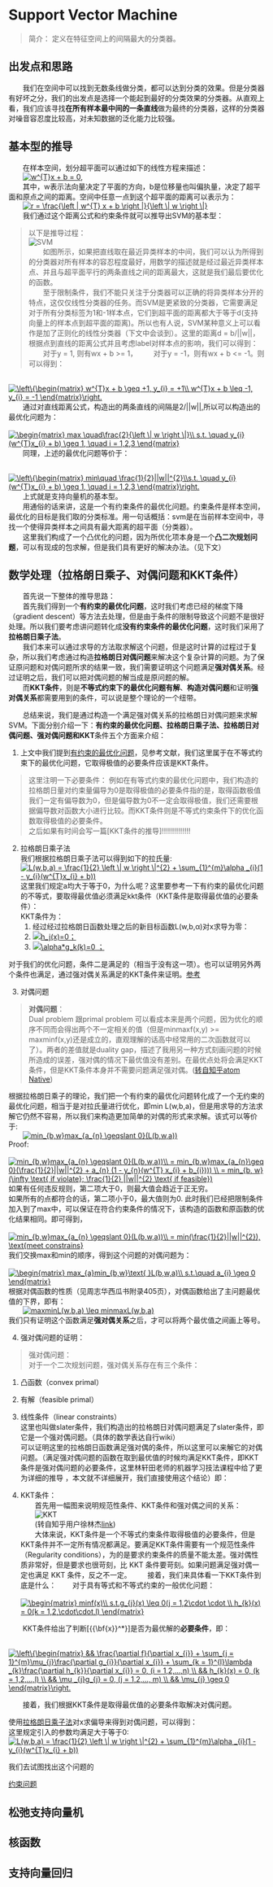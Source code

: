 # Support Vector Machine
>简介：
>定义在特征空间上的间隔最大的分类器。
## 出发点和思路
&ensp;&ensp;&ensp;&ensp;我们在空间中可以找到无数条线做分类，都可以达到分类的效果。但是分类器有好坏之分，我们的出发点是选择一个能起到最好的分类效果的分类器。从直观上看，我们应该寻找**在所有样本最中间的一条直线**做为最终的分类器，这样的分类器对噪音容忍度比较高，对未知数据的泛化能力比较强。  
## 基本型的推导
&ensp;&ensp;&ensp;&ensp;在样本空间，划分超平面可以通过如下的线性方程来描述：  
&ensp;&ensp;&ensp;&ensp;<a href="https://www.codecogs.com/eqnedit.php?latex=w^{T}x&space;&plus;&space;b&space;=&space;0" target="_blank"><img src="https://latex.codecogs.com/gif.latex?w^{T}x&space;&plus;&space;b&space;=&space;0" title="w^{T}x + b = 0" /></a>,  
&ensp;&ensp;&ensp;&ensp;其中，w表示法向量决定了平面的方向，b是位移量也叫偏执量，决定了超平面和原点之间的距离。空间中任意一点到这个超平面的距离可以表示为：  
&ensp;&ensp;&ensp;&ensp;<a href="https://www.codecogs.com/eqnedit.php?latex=r&space;=&space;\frac{\left&space;|&space;w^{T}&space;x&space;&plus;&space;b&space;\right&space;|}{\left&space;\|&space;w&space;\right&space;\|}" target="_blank"><img src="https://latex.codecogs.com/gif.latex?r&space;=&space;\frac{\left&space;|&space;w^{T}&space;x&space;&plus;&space;b&space;\right&space;|}{\left&space;\|&space;w&space;\right&space;\|}" title="r = \frac{\left | w^{T} x + b \right |}{\left \| w \right \|}" /></a>  
&ensp;&ensp;&ensp;&ensp;我们通过这个距离公式和约束条件就可以推导出SVM的基本型：  
>以下是推导过程：  
![SVM](https://github.com/liuyaqiao/Learning-Note/blob/master/svm.png)  
&ensp;&ensp;&ensp;&ensp;如图所示，如果把直线取在最近异类样本的中间，我们可以认为所得到的分类器对所有样本的容忍程度最好，用数学的描述就是经过最近异类样本点、并且与超平面平行的两条直线之间的距离最大，这就是我们最后要优化的函数。  
&ensp;&ensp;&ensp;&ensp;至于限制条件，我们不能只关注于分类器可以正确的将异类样本分开的特点，这仅仅线性分类器的任务。而SVM是更紧致的分类器，它需要满足对于所有分类标签为1和-1样本点，它们到超平面的距离都大于等于d(支持向量上的样本点到超平面的距离)。所以也有人说，SVM某种意义上可以看作是加了正则化的线性分类器（下文中会谈到）。这里的距离d = b/||w||，根据点到直线的距离公式并且考虑label对样本点的影响，我们可以得到：  
&ensp;&ensp;&ensp;&ensp;对于y = 1, 则有wx + b >= 1，
&ensp;&ensp;&ensp;&ensp;对于y = -1，则有wx + b <= -1。则可以得到：  

&ensp;&ensp;&ensp;&ensp;<a href="https://www.codecogs.com/eqnedit.php?latex=\left\{\begin{matrix}&space;w^{T}x&space;&plus;&space;b&space;\geq&space;&plus;1,&space;y_{i}&space;=&space;&plus;1\\&space;w^{T}x&space;&plus;&space;b&space;\leq&space;-1,&space;y_{i}&space;=&space;-1&space;\end{matrix}\right." target="_blank"><img src="https://latex.codecogs.com/gif.latex?\left\{\begin{matrix}&space;w^{T}x&space;&plus;&space;b&space;\geq&space;&plus;1,&space;y_{i}&space;=&space;&plus;1\\&space;w^{T}x&space;&plus;&space;b&space;\leq&space;-1,&space;y_{i}&space;=&space;-1&space;\end{matrix}\right." title="\left\{\begin{matrix} w^{T}x + b \geq +1, y_{i} = +1\\ w^{T}x + b \leq -1, y_{i} = -1 \end{matrix}\right." /></a>   
&ensp;&ensp;&ensp;&ensp;通过对直线距离公式，构造出的两条直线的间隔是2/||w||,所以可以构造出的最优化问题为：  
&ensp;&ensp;&ensp;&ensp;<a href="https://www.codecogs.com/eqnedit.php?latex=\begin{matrix}&space;max&space;\quad\frac{2}{\left&space;\|&space;w&space;\right&space;\|}\\&space;s.t.&space;\quad&space;y_{i}(w^{T}x_{i}&space;&plus;&space;b)&space;\geq&space;1,&space;\quad&space;i&space;=&space;1,2,3&space;\end{matrix}" target="_blank"><img src="https://latex.codecogs.com/gif.latex?\begin{matrix}&space;max&space;\quad\frac{2}{\left&space;\|&space;w&space;\right&space;\|}\\&space;s.t.&space;\quad&space;y_{i}(w^{T}x_{i}&space;&plus;&space;b)&space;\geq&space;1,&space;\quad&space;i&space;=&space;1,2,3&space;\end{matrix}" title="\begin{matrix} max \quad\frac{2}{\left \| w \right \|}\\ s.t. \quad y_{i}(w^{T}x_{i} + b) \geq 1, \quad i = 1,2,3 \end{matrix}" /></a>  
&ensp;&ensp;&ensp;&ensp;同理，上述的最优化问题等价于：  

&ensp;&ensp;&ensp;&ensp;<a href="https://www.codecogs.com/eqnedit.php?latex=\left\{\begin{matrix}&space;min\quad&space;\frac{1}{2}||w||^{2}\\s.t.&space;\quad&space;y_{i}(w^{T}x_{i}&space;&plus;&space;b)&space;\geq&space;1,&space;\quad&space;i&space;=&space;1,2,3&space;\end{matrix}\right." target="_blank"><img src="https://latex.codecogs.com/gif.latex?\left\{\begin{matrix}&space;min\quad&space;\frac{1}{2}||w||^{2}\\s.t.&space;\quad&space;y_{i}(w^{T}x_{i}&space;&plus;&space;b)&space;\geq&space;1,&space;\quad&space;i&space;=&space;1,2,3&space;\end{matrix}\right." title="\left\{\begin{matrix} min\quad \frac{1}{2}||w||^{2}\\s.t. \quad y_{i}(w^{T}x_{i} + b) \geq 1, \quad i = 1,2,3 \end{matrix}\right." /></a>  
&ensp;&ensp;&ensp;&ensp;上式就是支持向量机的基本型。  
&ensp;&ensp;&ensp;&ensp;用通俗的话来讲，这是一个有约束条件的最优化问题。约束条件是样本空间，最优化的目标是我们取的分类标准。用一句话概括：svm是在当前样本空间中，寻找一个使得异类样本之间具有最大距离的超平面（分类器）。  
&ensp;&ensp;&ensp;&ensp;这里我们构成了一个凸优化的问题，因为所优化项本身是一个**凸二次规划问题**，可以有现成的包求解，但是我们具有更好的解决办法。（见下文）

## 数学处理（拉格朗日乘子、对偶问题和KKT条件）
&ensp;&ensp;&ensp;&ensp;首先说一下整体的推导思路：  
&ensp;&ensp;&ensp;&ensp;首先我们得到一个**有约束的最优化问题**，这时我们考虑已经的梯度下降（gradient descent）等方法去处理，但是由于条件的限制导致这个问题不是很好处理。所以我们要考虑讲问题转化成**没有约束条件的最优化问题**，这时我们采用了**拉格朗日乘子法**。  
&ensp;&ensp;&ensp;&ensp;我们本来可以通过求导的方法取求解这个问题，但是这时计算的过程过于复杂，所以我们考虑通过构造**拉格朗日对偶问题**来解决这个复杂计算的问题。为了保证原问题和对偶问题所求的结果一致，我们需要证明这个问题满足**强对偶关系**。经过证明之后，我们可以把对偶问题的解当成是原问题的解。  
&ensp;&ensp;&ensp;&ensp;而**KKT条件**，则是**不等式约束下的最优化问题有解**、**构造对偶问题**和证明**强对偶关系**都需要用到的条件，可以说是整个理论的一个纽带。  

&ensp;&ensp;&ensp;&ensp;总结来说，我们是通过构造一个满足强对偶关系的拉格朗日对偶问题来求解SVM。下面分别介绍一下：**有约束的最优化问题、拉格朗日乘子法、拉格朗日对偶问题、强对偶问题和KKT**条件五个方面来介绍：  
  
1.  上文中我们提到[有约束的最优化问题](https://zhuanlan.zhihu.com/p/26514613)，见参考文献，我们这里属于在不等式约束下的最优化问题，它取得极值的必要条件应该是KKT条件。
>这里注明一下必要条件：
例如在有等式约束的最优化问题中，我们构造的拉格朗日量对约束量偏导为0是取得极值的必要条件指的是，取得函数极值我们一定有偏导数为0，但是偏导数为0不一定会取得极值，我们还需要根据偏导数对函数大小进行比较。而KKT条件则是不等式约束条件下的优化函数取得极值的必要条件。  
之后如果有时间会写一篇[KKT条件的推导]!!!!!!!!!!!!!!  
2.  拉格朗日乘子法  
我们根据拉格朗日乘子法可以得到如下的拉氏量:  
<a href="https://www.codecogs.com/eqnedit.php?latex=L(w,b,a)&space;=&space;\frac{1}{2}&space;\left&space;\|&space;w&space;\right&space;\|^{2}&space;&plus;&space;\sum_{1}^{m}\alpha&space;_{i}(1&space;-&space;y_{i}(w^{T}x_{i}&space;&plus;&space;b))" target="_blank"><img src="https://latex.codecogs.com/gif.latex?L(w,b,a)&space;=&space;\frac{1}{2}&space;\left&space;\|&space;w&space;\right&space;\|^{2}&space;&plus;&space;\sum_{1}^{m}\alpha&space;_{i}(1&space;-&space;y_{i}(w^{T}x_{i}&space;&plus;&space;b))" title="L(w,b,a) = \frac{1}{2} \left \| w \right \|^{2} + \sum_{1}^{m}\alpha _{i}(1 - y_{i}(w^{T}x_{i} + b))" /></a>  
这里我们规定a均大于等于0，为什么呢？这里要参考一下有约束的最优化问题的不等式，要取得最优值必须满足kkt条件（KKT条件是取得最优值的必要条件）：  
KKT条件为：  
    1. 经过经过拉格朗日函数处理之后的新目标函数L(w,b,α)对x求导为零：  
    2.  <a href="https://www.codecogs.com/eqnedit.php?latex=h_j(x)=0；" target="_blank"><img src="https://latex.codecogs.com/gif.latex?h_j(x)=0；" title="h_j(x)=0；" /></a>
    3.  <a href="https://www.codecogs.com/eqnedit.php?latex=\alpha*g_k(k)=0&space;；" target="_blank"><img src="https://latex.codecogs.com/gif.latex?\alpha*g_k(k)=0&space;；" title="\alpha*g_k(k)=0 ；" /></a>
    
对于我们的优化问题，条件二是满足的（相当于没有这一项）。也可以证明另外两个条件也满足，通过强对偶关系满足的KKT条件来证明。[参考](https://link.zhihu.com/?target=http%3A//blog.csdn.net/xianlingmao/article/details/7919597)

3.  对偶问题  
>**对偶问题**：  
Dual problem 跟primal problem 可以看成本来是两个问题，因为优化的顺序不同而会得出两个不一定相关的值（但是minmaxf(x,y) >= maxminf(x,y)还是成立的，直观理解的话高中经常用的二次函数就可以了）。两者的差值就是duality gap，描述了我用另一种方式刻画问题的时候所造成的误差，强对偶的情况下最优值没有差别。在最优点处将会满足KKT 条件，但是KKT条件本身并不需要问题满足强对偶。([转自知乎atom Native](https://www.zhihu.com/question/58584814/answer/159079694))  

根据拉格朗日乘子的理论，我们把一个有约束的最优化问题转化成了一个无约束的最优化问题，相当于是对拉氏量进行优化，即min L(w,b,a)，但是用求导的方法求解它仍然不容易，所以我们来构造更加简单的对偶的形式来求解。该式可以等价于:  
&ensp;&ensp;&ensp;&ensp;<a href="https://www.codecogs.com/eqnedit.php?latex=min_{b,w}max_{a_{n}&space;\geqslant&space;0}(L(b,w,a))" target="_blank"><img src="https://latex.codecogs.com/gif.latex?min_{b,w}max_{a_{n}&space;\geqslant&space;0}(L(b,w,a))" title="min_{b,w}max_{a_{n} \geqslant 0}(L(b,w,a))" /></a>  
Proof:  
&ensp;&ensp;&ensp;&ensp;<a href="https://www.codecogs.com/eqnedit.php?latex=min_{b,w}max_{a_{n}&space;\geqslant&space;0}(L(b,w,a))\\&space;=&space;min_{b,w}max_{a_{n}\geq&space;0}(\frac{1}{2}||w||^{2}&space;&plus;&space;a_{n}&space;(1&space;-&space;y_{n}(w^{T}&space;x_{i}&space;&plus;&space;b_{i})))&space;\\&space;=&space;min_{b,&space;w}(\infty&space;\text{&space;if&space;violate};&space;\frac{1}{2}&space;||w||^{2}&space;\text{&space;if&space;feasible})" target="_blank"><img src="https://latex.codecogs.com/gif.latex?min_{b,w}max_{a_{n}&space;\geqslant&space;0}(L(b,w,a))\\&space;=&space;min_{b,w}max_{a_{n}\geq&space;0}(\frac{1}{2}||w||^{2}&space;&plus;&space;a_{n}&space;(1&space;-&space;y_{n}(w^{T}&space;x_{i}&space;&plus;&space;b_{i})))&space;\\&space;=&space;min_{b,&space;w}(\infty&space;\text{&space;if&space;violate};&space;\frac{1}{2}&space;||w||^{2}&space;\text{&space;if&space;feasible})" title="min_{b,w}max_{a_{n} \geqslant 0}(L(b,w,a))\\ = min_{b,w}max_{a_{n}\geq 0}(\frac{1}{2}||w||^{2} + a_{n} (1 - y_{n}(w^{T} x_{i} + b_{i}))) \\ = min_{b, w}(\infty \text{ if violate}; \frac{1}{2} ||w||^{2} \text{ if feasible})" /></a>  
如果有任何违反规则，第二项大于0，则最大值会趋近于正无穷。  
如果所有的点都符合的话，第二项小于0，最大值则为0. 
此时我们已经把限制条件加入到了max中，可以保证在符合约束条件的情况下，该构造的函数和原函数的优化结果相同。即可得到，    
&ensp;&ensp;&ensp;&ensp;<a href="https://www.codecogs.com/eqnedit.php?latex=min_{b,w}max_{a_{n}&space;\geqslant&space;0}(L(b,w,a))\\&space;=&space;min(\frac{1}{2}||w||^{2}),&space;\text{meet&space;constrains}" target="_blank"><img src="https://latex.codecogs.com/gif.latex?min_{b,w}max_{a_{n}&space;\geqslant&space;0}(L(b,w,a))\\&space;=&space;min(\frac{1}{2}||w||^{2}),&space;\text{meet&space;constrains}" title="min_{b,w}max_{a_{n} \geqslant 0}(L(b,w,a))\\ = min(\frac{1}{2}||w||^{2}), \text{meet constrains}" /></a>  
我们交换max和min的顺序，得到这个问题的对偶问题为：  
&ensp;&ensp;&ensp;&ensp;<a href="https://www.codecogs.com/eqnedit.php?latex=\begin{matrix}&space;max_{a}min_{b,w}\text{&space;}L(b,w,a)\\&space;s.t.\quad&space;a_{i}&space;\geq&space;0&space;\end{matrix}" target="_blank"><img src="https://latex.codecogs.com/gif.latex?\begin{matrix}&space;max_{a}min_{b,w}\text{&space;}L(b,w,a)\\&space;s.t.\quad&space;a_{i}&space;\geq&space;0&space;\end{matrix}" title="\begin{matrix} max_{a}min_{b,w}\text{ }L(b,w,a)\\ s.t.\quad a_{i} \geq 0 \end{matrix}" /></a>  
根据对偶函数的性质（见周志华西瓜书附录405页），对偶函数给出了主问题最优值的下界，即有：  
&ensp;&ensp;&ensp;&ensp;<a href="https://www.codecogs.com/eqnedit.php?latex=maxminL(w,b,a)&space;\leq&space;minmaxL(w,b,a)" target="_blank"><img src="https://latex.codecogs.com/gif.latex?maxminL(w,b,a)&space;\leq&space;minmaxL(w,b,a)" title="maxminL(w,b,a) \leq minmaxL(w,b,a)" /></a>  
我们只有证明这个函数满足**强对偶关系**之后，才可以将两个最优值之间画上等号。

4.  强对偶问题的证明：
>强对偶问题：  
对于一个二次规划问题，强对偶关系存在有三个条件：  
1.  凸函数（convex primal）
2.  有解（feasible primal）
3.  线性条件（linear constraints）  
这里也叫做slater条件，我们构造出的拉格朗日对偶问题满足了slater条件，即它是一个强对偶问题。（具体的数学表达自行wiki）  
可以证明这里的拉格朗日函数满足强对偶的条件，所以这里可以来解它的对偶问题。（满足强对偶问题的函数在取到最优值的时候均满足KKT条件，即KKT条件是强对偶问题的必要条件，这里林轩田老师的机器学习技法课程中给了更为详细的推导 ，本文就不详细展开，我们直接使用这个结论）即：  

5.  KKT条件：  
&ensp;&ensp;&ensp;&ensp;首先用一幅图来说明规范性条件、KKT条件和强对偶之间的关系：  
&ensp;&ensp;&ensp;&ensp;![KKT](https://github.com/liuyaqiao/Learning-Note/blob/master/RC_KKT_DUAL.png)  
&ensp;&ensp;&ensp;&ensp;(转自知乎用户徐林杰[link](https://zhuanlan.zhihu.com/p/36621652))  
&ensp;&ensp;&ensp;&ensp;大体来说，KKT条件是一个不等式约束条件取得极值的必要条件，但是KKT条件并不一定所有情况都满足。要满足KKT条件需要有一个规范性条件（Regularity conditions），为的是要求约束条件的质量不能太差。强对偶性质非常好，但是要求也很苛刻，比 KKT 条件要苛刻。如果问题满足强对偶一定也满足 KKT 条件，反之不一定。
&ensp;&ensp;&ensp;&ensp;接着，我们来具体看一下KKT条件到底是什么：
&ensp;&ensp;&ensp;&ensp;对于具有等式和不等式约束的一般优化问题：  
&ensp;&ensp;&ensp;&ensp;<a href="https://www.codecogs.com/eqnedit.php?latex=\begin{matrix}&space;minf(x)\\&space;s.t.g_{j}(x)&space;\leq&space;0(j&space;=&space;1,2\cdot&space;\cdot&space;\\&space;h_{k}(x)&space;=&space;0(k&space;=&space;1,2,\cdot\cdot,l)&space;\end{matrix}" target="_blank"><img src="https://latex.codecogs.com/gif.latex?\begin{matrix}&space;minf(x)\\&space;s.t.g_{j}(x)&space;\leq&space;0(j&space;=&space;1,2\cdot&space;\cdot&space;\\&space;h_{k}(x)&space;=&space;0(k&space;=&space;1,2,\cdot\cdot,l)&space;\end{matrix}" title="\begin{matrix} minf(x)\\ s.t.g_{j}(x) \leq 0(j = 1,2\cdot \cdot \\ h_{k}(x) = 0(k = 1,2,\cdot\cdot,l) \end{matrix}" /></a>  

&ensp;&ensp;&ensp;&ensp;KKT条件给出了判断\[{{\bf{x}}^*}\]是否为最优解的**必要条件**，即：  

&ensp;&ensp;&ensp;&ensp;<a href="https://www.codecogs.com/eqnedit.php?latex=\left\{\begin{matrix}&space;&&&space;\frac{\partial&space;f}{\partial&space;x_{i}}&space;&plus;&space;\sum_{j&space;=&space;1}^{m}\mu_{j}\frac{\partial&space;g_{i}}{\partial&space;x_{i}}&space;&plus;&space;\sum_{k&space;=&space;1}^{l}\lambda&space;_{k}\frac{\partial&space;h_{k}}{\partial&space;x_{i}}&space;=&space;0,&space;(i&space;=&space;1,2,...,n)&space;\\&space;&&&space;h_{k}(x)&space;=&space;0,&space;(k&space;=&space;1,2,...,l)&space;\\&space;&&&space;\mu&space;_{j}g_{j}&space;=&space;0,&space;(j&space;=&space;1,2,...,&space;m)&space;\\&space;&&&space;\mu_{j}&space;\geq&space;0&space;\end{matrix}\right." target="_blank"><img src="https://latex.codecogs.com/gif.latex?\left\{\begin{matrix}&space;&&&space;\frac{\partial&space;f}{\partial&space;x_{i}}&space;&plus;&space;\sum_{j&space;=&space;1}^{m}\mu_{j}\frac{\partial&space;g_{i}}{\partial&space;x_{i}}&space;&plus;&space;\sum_{k&space;=&space;1}^{l}\lambda&space;_{k}\frac{\partial&space;h_{k}}{\partial&space;x_{i}}&space;=&space;0,&space;(i&space;=&space;1,2,...,n)&space;\\&space;&&&space;h_{k}(x)&space;=&space;0,&space;(k&space;=&space;1,2,...,l)&space;\\&space;&&&space;\mu&space;_{j}g_{j}&space;=&space;0,&space;(j&space;=&space;1,2,...,&space;m)&space;\\&space;&&&space;\mu_{j}&space;\geq&space;0&space;\end{matrix}\right." title="\left\{\begin{matrix} && \frac{\partial f}{\partial x_{i}} + \sum_{j = 1}^{m}\mu_{j}\frac{\partial g_{i}}{\partial x_{i}} + \sum_{k = 1}^{l}\lambda _{k}\frac{\partial h_{k}}{\partial x_{i}} = 0, (i = 1,2,...,n) \\ && h_{k}(x) = 0, (k = 1,2,...,l) \\ && \mu _{j}g_{j} = 0, (j = 1,2,..., m) \\ && \mu_{j} \geq 0 \end{matrix}\right." /></a>

&ensp;&ensp;&ensp;&ensp;接着，我们根据KKT条件是取得最优值的必要条件取解决对偶问题。







使用[拉格朗日乘子法](https://www.cnblogs.com/sddai/p/5728195.html)对x求偏导来得到对偶问题，可以得到：  
这里规定引入的参数均满足大于等于0:
<a href="https://www.codecogs.com/eqnedit.php?latex=L(w,b,a)&space;=&space;\frac{1}{2}&space;\left&space;\|&space;w&space;\right&space;\|^{2}&space;&plus;&space;\sum_{1}^{m}\alpha&space;_{i}(1&space;-&space;y_{i}(w^{T}x_{i}&space;&plus;&space;b))" target="_blank"><img src="https://latex.codecogs.com/gif.latex?L(w,b,a)&space;=&space;\frac{1}{2}&space;\left&space;\|&space;w&space;\right&space;\|^{2}&space;&plus;&space;\sum_{1}^{m}\alpha&space;_{i}(1&space;-&space;y_{i}(w^{T}x_{i}&space;&plus;&space;b))" title="L(w,b,a) = \frac{1}{2} \left \| w \right \|^{2} + \sum_{1}^{m}\alpha _{i}(1 - y_{i}(w^{T}x_{i} + b))" /></a>

我们去试图找出这个问题的

[约束问题](https://zhuanlan.zhihu.com/p/26514613) 





## 松弛支持向量机

## 核函数

## 支持向量回归

## 



